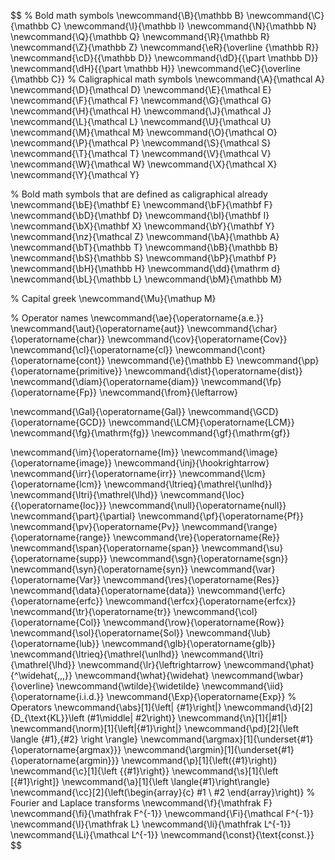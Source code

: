 $$
% Bold math symbols
\newcommand{\B}{\mathbb B}
\newcommand{\C}{\mathbb C}
\newcommand{\I}{\mathbb I}
\newcommand{\N}{\mathbb N}
\newcommand{\Q}{\mathbb Q}
\newcommand{\R}{\mathbb R}
\newcommand{\Z}{\mathbb Z}
\newcommand{\eR}{\overline {\mathbb R}}
\newcommand{\cD}{{\mathbb D}}
\newcommand{\dD}{{\part \mathbb D}}
\newcommand{\dH}{{\part \mathbb H}}
\newcommand{\eC}{\overline {\mathbb C}}
% Caligraphical math symbols
\newcommand{\A}{\mathcal A}
\newcommand{\D}{\mathcal D}
\newcommand{\E}{\mathcal E}
\newcommand{\F}{\mathcal F}
\newcommand{\G}{\mathcal G}
\newcommand{\H}{\mathcal H}
\newcommand{\J}{\mathcal J}
\newcommand{\L}{\mathcal L}
\newcommand{\U}{\mathcal U}
\newcommand{\M}{\mathcal M}
\newcommand{\O}{\mathcal O}
\newcommand{\P}{\mathcal P}
\newcommand{\S}{\mathcal S}
\newcommand{\T}{\mathcal T}
\newcommand{\V}{\mathcal V}
\newcommand{\W}{\mathcal W}
\newcommand{\X}{\mathcal X}
\newcommand{\Y}{\mathcal Y}

% Bold math symbols that are defined as caligraphical already
\newcommand{\bE}{\mathbf E}
\newcommand{\bF}{\mathbf F}
\newcommand{\bD}{\mathbf D}
\newcommand{\bI}{\mathbf I}
\newcommand{\bX}{\mathbf X}
\newcommand{\bY}{\mathbf Y}
\newcommand{\nz}{\mathcal Z}
\newcommand{\bA}{\mathbb A}
\newcommand{\bT}{\mathbb T}
\newcommand{\bB}{\mathbb B}
\newcommand{\bS}{\mathbb S}
\newcommand{\bP}{\mathbf P}
\newcommand{\bH}{\mathbb H}
\newcommand{\dd}{\mathrm d}
\newcommand{\bL}{\mathbb L}
\newcommand{\bM}{\mathbb M}

% Capital greek
\newcommand{\Mu}{\mathup M}

% Operator names
\newcommand{\ae}{\operatorname{a.e.}}
\newcommand{\aut}{\operatorname{aut}}
\newcommand{\char}{\operatorname{char}}
\newcommand{\cov}{\operatorname{Cov}}
\newcommand{\cl}{\operatorname{cl}}
\newcommand{\cont}{\operatorname{cont}}
\newcommand{\e}{\mathbb E}
\newcommand{\pp}{\operatorname{primitive}}
\newcommand{\dist}{\operatorname{dist}}
\newcommand{\diam}{\operatorname{diam}}
\newcommand{\fp}{\operatorname{Fp}}
\newcommand{\from}{\leftarrow}

\newcommand{\Gal}{\operatorname{Gal}}
\newcommand{\GCD}{\operatorname{GCD}}
\newcommand{\LCM}{\operatorname{LCM}}
\newcommand{\fg}{\mathrm{fg}}
\newcommand{\gf}{\mathrm{gf}}

\newcommand{\im}{\operatorname{Im}}
\newcommand{\image}{\operatorname{image}}
\newcommand{\inj}{\hookrightarrow}
\newcommand{\irr}{\operatorname{irr}}
\newcommand{\lcm}{\operatorname{lcm}}
\newcommand{\ltrieq}{\mathrel{\unlhd}}
\newcommand{\ltri}{\mathrel{\lhd}}
\newcommand{\loc}{{\operatorname{loc}}}
\newcommand{\null}{\operatorname{null}}
\newcommand{\part}{\partial}
\newcommand{\pf}{\operatorname{Pf}}
\newcommand{\pv}{\operatorname{Pv}}
\newcommand{\range}{\operatorname{range}}
\newcommand{\re}{\operatorname{Re}}
\newcommand{\span}{\operatorname{span}}
\newcommand{\su}{\operatorname{supp}}
\newcommand{\sgn}{\operatorname{sgn}}
\newcommand{\syn}{\operatorname{syn}}
\newcommand{\var}{\operatorname{Var}}
\newcommand{\res}{\operatorname{Res}}
\newcommand{\data}{\operatorname{data}}
\newcommand{\erfc}{\operatorname{erfc}}
\newcommand{\erfcx}{\operatorname{erfcx}}
\newcommand{\tr}{\operatorname{tr}}
\newcommand{\col}{\operatorname{Col}}
\newcommand{\row}{\operatorname{Row}}
\newcommand{\sol}{\operatorname{Sol}}
\newcommand{\lub}{\operatorname{lub}}
\newcommand{\glb}{\operatorname{glb}}
\newcommand{\ltrieq}{\mathrel{\unlhd}}
\newcommand{\ltri}{\mathrel{\lhd}}
\newcommand{\lr}{\leftrightarrow}
\newcommand{\phat}{^\widehat{\,\,\,}}
\newcommand{\what}{\widehat}
\newcommand{\wbar}{\overline}
\newcommand{\wtilde}{\widetilde}
\newcommand{\iid}{\operatorname{i.i.d.}}
\newcommand{\Exp}{\operatorname{Exp}}
% Operators
\newcommand{\abs}[1]{\left| {#1}\right|}
\newcommand{\d}[2]{D_{\text{KL}}\left (#1\middle\| #2\right)}
\newcommand{\n}[1]{\|#1\|}
\newcommand{\norm}[1]{\left\|{#1}\right\|}
\newcommand{\pd}[2]{\left \langle {#1},{#2} \right \rangle}
\newcommand{\argmax}[1]{\underset{#1}{\operatorname{argmax}}}
\newcommand{\argmin}[1]{\underset{#1}{\operatorname{argmin}}}
\newcommand{\p}[1]{\left({#1}\right)}
\newcommand{\c}[1]{\left \{{#1}\right\}}
\newcommand{\s}[1]{\left [{#1}\right]}
\newcommand{\a}[1]{\left \langle{#1}\right\rangle}
\newcommand{\cc}[2]{\left(\begin{array}{c} #1 \\ #2 \end{array}\right)}
% Fourier and Laplace transforms
\newcommand{\f}{\mathfrak F}
\newcommand{\fi}{\mathfrak F^{-1}}
\newcommand{\Fi}{\mathcal F^{-1}}
\newcommand{\l}{\mathfrak L}
\newcommand{\li}{\mathfrak L^{-1}}
\newcommand{\Li}{\mathcal L^{-1}}
\newcommand{\const}{\text{const.}}
$$
